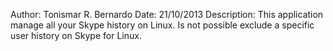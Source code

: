 Author: Tonismar R. Bernardo
Date: 21/10/2013
Description: This application manage all your Skype history on Linux. Is not possible exclude a specific user history on Skype for Linux.
